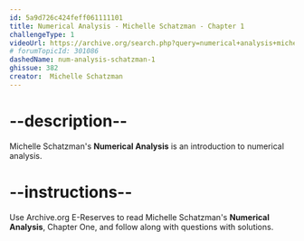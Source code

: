 ```yaml
---
id: 5a9d726c424feff061111101
title: Numerical Analysis - Michelle Schatzman - Chapter 1
challengeType: 1
videoUrl: https://archive.org/search.php?query=numerical+analysis+michelle+schatzman&sin=
# forumTopicId: 301086
dashedName: num-analysis-schatzman-1
ghissue: 382
creator:  Michelle Schatzman
---
```


# --description--

Michelle Schatzman's __Numerical Analysis__ is an introduction to numerical analysis.

# --instructions--

Use Archive.org E-Reserves to read Michelle Schatzman's __Numerical Analysis__, Chapter One, and follow along with questions with solutions. 